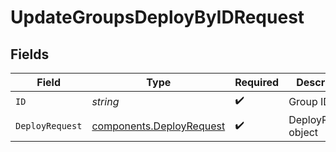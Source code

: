 # UpdateGroupsDeployByIDRequest


## Fields

| Field                                                                | Type                                                                 | Required                                                             | Description                                                          |
| -------------------------------------------------------------------- | -------------------------------------------------------------------- | -------------------------------------------------------------------- | -------------------------------------------------------------------- |
| `ID`                                                                 | *string*                                                             | :heavy_check_mark:                                                   | Group ID                                                             |
| `DeployRequest`                                                      | [components.DeployRequest](../../models/components/deployrequest.md) | :heavy_check_mark:                                                   | DeployRequest object                                                 |